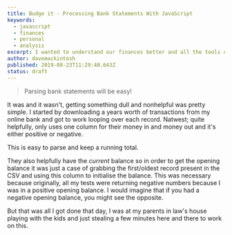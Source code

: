 ```yaml
---
title: Budge it - Processing Bank Statements With JavaScript
keywords: 
  - javascript
  - finances
  - personal
  - analysis
excerpt: I wanted to understand our finances better and all the tools online I found were premium model and ironically expensive. Lets parse bank statements with JavaScript!
author: davemackintosh
published: 2019-08-23T11:29:40.643Z
status: draft
---
```


> Parsing bank statements will be easy!

It was and it wasn't, getting something dull and nonhelpful was pretty simple. I started by downloading a years worth of transactions from my online bank and got to work looping over each record. Natwest; quite helpfully, only uses one column for their money in and money out and it's either positive or negative.

This is easy to parse and keep a running total.

They also helpfully have the *current* balance so in order to get the opening balance it was just a case of grabbing the first/oldest record present in the CSV and using this column to initialise the balance. This was necessary because originally, all my tests were returning negative numbers because I was in a positive opening balance. I would imagine that if you had a negative opening balance, you might see the opposite.

But that was all I got done that day, I was at my parents in law's house playing with the kids and just stealing a few minutes here and there to work on this.

